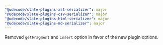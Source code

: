 ```yaml
---
"@udecode/slate-plugins-ast-serializer": major
"@udecode/slate-plugins-csv-serializer": major
"@udecode/slate-plugins-html-serializer": major
"@udecode/slate-plugins-md-serializer": major
---
```


Removed `getFragment` and `insert` option in favor of the new plugin options.
